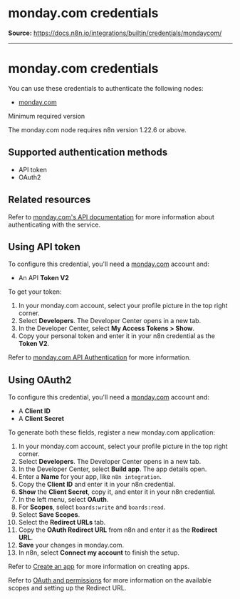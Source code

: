 # monday.com credentials

**Source:** https://docs.n8n.io/integrations/builtin/credentials/mondaycom/

---

# monday.com credentials

You can use these credentials to authenticate the following nodes:

- [monday.com](../../app-nodes/n8n-nodes-base.mondaycom/)

Minimum required version

The monday.com node requires n8n version 1.22.6 or above.

## Supported authentication methods

- API token
- OAuth2

## Related resources

Refer to [monday.com's API documentation](https://developer.monday.com/api-reference/docs/basics) for more information about authenticating with the service.

## Using API token

To configure this credential, you'll need a [monday.com](https://monday.com/) account and:

- An API **Token V2**

To get your token:

1. In your monday.com account, select your profile picture in the top right corner.
2. Select **Developers**. The Developer Center opens in a new tab.
3. In the Developer Center, select **My Access Tokens > Show**.
4. Copy your personal token and enter it in your n8n credential as the **Token V2**.

Refer to [monday.com API Authentication](https://developer.monday.com/api-reference/docs/authentication) for more information.

## Using OAuth2

To configure this credential, you'll need a [monday.com](https://monday.com/) account and:

- A **Client ID**
- A **Client Secret**

To generate both these fields, register a new monday.com application:

1. In your monday.com account, select your profile picture in the top right corner.
2. Select **Developers**. The Developer Center opens in a new tab.
3. In the Developer Center, select **Build app**. The app details open.
4. Enter a **Name** for your app, like `n8n integration`.
5. Copy the **Client ID** and enter it in your n8n credential.
6. **Show** the **Client Secret**, copy it, and enter it in your n8n credential.
7. In the left menu, select **OAuth**.
8. For **Scopes**, select `boards:write` and `boards:read`.
9. Select **Save Scopes**.
10. Select the **Redirect URLs** tab.
11. Copy the **OAuth Redirect URL** from n8n and enter it as the **Redirect URL**.
12. **Save** your changes in monday.com.
13. In n8n, select **Connect my account** to finish the setup.

Refer to [Create an app](https://developer.monday.com/apps/docs/create-an-app) for more information on creating apps.

Refer to [OAuth and permissions](https://developer.monday.com/apps/docs/oauth) for more information on the available scopes and setting up the Redirect URL.
